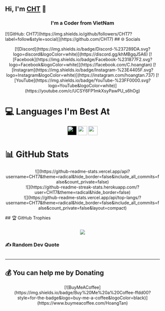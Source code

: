 ## Hi, I'm [CHT](https://www.facebook.com/C.hoangtan) 👋

<h3 align="center">I'm a Coder from VietNam</h3>
[![GitHub: CHT7](https://img.shields.io/github/followers/CHT7?label=follow&style=social)](https://github.com/CHT7)
## 🌐 Socials
<p align="center">
  [![Discord](https://img.shields.io/badge/Discord-%237289DA.svg?logo=discord&logoColor=white)](https://discord.gg/khMBgqJ5A6)
  [![Facebook](https://img.shields.io/badge/Facebook-%231877F2.svg?logo=Facebook&logoColor=white)](https://facebook.com/C.hoangtan)
  [![Instagram](https://img.shields.io/badge/Instagram-%23E4405F.svg?logo=Instagram&logoColor=white)](https://instagram.com/hoangtan.737)
  [![YouTube](https://img.shields.io/badge/YouTube-%23FF0000.svg?logo=YouTube&logoColor=white)](https://youtube.com/c/UCSY6FP1mkXsyPawPU_s6hOg)
</p>

# 💻 Languages I'm Best At
<p align="center">
  <code><img height="30" src="https://img.shields.io/badge/javascript-%23323330.svg?style=plastic&logo=javascript&logoColor=%23F7DF1E" style="background: #000;"></code>
  <code><img height="30" src="https://img.shields.io/badge/node.js-6DA55F?style=plastic&logo=node.js&logoColor=white"></code>
  <code><img height="30" src="https://img.shields.io/badge/python-3670A0?style=plastic&logo=python&logoColor=ffdd54"></code>
</p>


# 📊 GitHub Stats
<p align="center">
  ![](https://github-readme-stats.vercel.app/api?username=CHT7&theme=radical&hide_border=false&include_all_commits=false&count_private=false)<br/>
  ![](https://github-readme-streak-stats.herokuapp.com/?user=CHT7&theme=radical&hide_border=false)<br/>
  ![](https://github-readme-stats.vercel.app/api/top-langs/?username=CHT7&theme=radical&hide_border=false&include_all_commits=false&count_private=false&layout=compact)
</p>
## 🏆 GitHub Trophies

<p align="center">
  <img src="https://github-trophies.vercel.app/?username=CHT7&theme=dracula&no-frame=false&no-bg=true&margin-w=4>
  <img src="https://github-readme-stats.vercel.app/api/top-langs/?username=CHT7&theme=dracula" style="margin-top: 10px;"/>
</p>

### ✍️ Random Dev Quote
<p align="center">
  <img scr="https://quotes-github-readme.vercel.app/api?type=horizontal&theme=tokyonight">
</p>

---

## 💰 You can help me by Donating
<p align="center">
  [![BuyMeACoffee](https://img.shields.io/badge/Buy%20Me%20a%20Coffee-ffdd00?style=for-the-badge&logo=buy-me-a-coffee&logoColor=black)](https://www.buymeacoffee.com/HoangTan)
</p>
